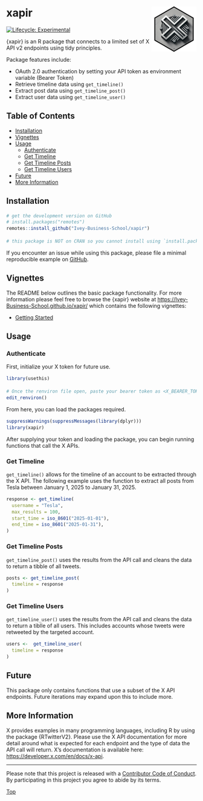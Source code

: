 
# xapir<img src="man/figures/xapir.png" width="120px" align="right" />

<!-- badges: start -->

[![Lifecycle:
Experimental](https://lifecycle.r-lib.org/articles/figures/lifecycle-experimental.svg)](https://lifecycle.r-lib.org/articles/stages.html#experimental)
<!-- badges: end -->

{xapir} is an R package that connects to a limited set of X API v2
endpoints using tidy principles.

Package features include:

-   OAuth 2.0 authentication by setting your API token as environment
    variable (Bearer Token)
-   Retrieve timeline data using `get_timeline()`
-   Extract post data using `get_timeline_post()`
-   Extract user data using `get_timeline_user()`

## Table of Contents

-   [Installation](#installation)
-   [Vignettes](#vignettes)
-   [Usage](#usage)
    -   [Authenticate](#authenticate)
    -   [Get Timeline](#get-timeline)
    -   [Get Timeline Posts](#get-timeline-posts)
    -   [Get Timeline Users](#get-timeline-users)
-   [Future](#future)
-   [More Information](#more-information)

## Installation

``` r
# get the development version on GitHub
# install.packages("remotes")
remotes::install_github("Ivey-Business-School/xapir")

# this package is NOT on CRAN so you cannot install using `install.packages()`
```

If you encounter an issue while using this package, please file a
minimal reproducible example on
[GitHub](https://github.com/Ivey-Business-School/xapir/issues).

## Vignettes

The README below outlines the basic package functionality. For more
information please feel free to browse the {xapir} website at
<https://Ivey-Business-School.github.io/xapir/> which contains the
following vignettes:

-   [Getting
    Started](https://Ivey-Business-School.github.io/xapir/articles/getting-started.html)

## Usage

### Authenticate

First, initialize your X token for future use.

``` r
library(usethis)

# Once the renviron file open, paste your bearer token as <X_BEARER_TOKEN = "">, then restart R
edit_renviron()
```

From here, you can load the packages required.

``` r
suppressWarnings(suppressMessages(library(dplyr)))
library(xapir)
```

After supplying your token and loading the package, you can begin
running functions that call the X APIs.

### Get Timeline

`get_timeline()` allows for the timeline of an account to be extracted
through the X API. The following example uses the function to extract
all posts from Tesla between January 1, 2025 to January 31, 2025.

``` r
response <- get_timeline(
  username = "Tesla",
  max_results = 100,
  start_time = iso_8601("2025-01-01"), 
  end_time = iso_8601("2025-01-31"),
)
```

### Get Timeline Posts

`get_timeline_post()` uses the results from the API call and cleans the
data to return a tibble of all tweets.

``` r
posts <- get_timeline_post(
  timeline = response
)
```

### Get Timeline Users

`get_timeline_user()` uses the results from the API call and cleans the
data to return a tiblle of all users. This includes accounts whose
tweets were retweeted by the targeted account.

``` r
users <-  get_timeline_user(
  timeline = response
)
```

## Future

This package only contains functions that use a subset of the X API
endpoints. Future iterations may expand upon this to include more.

## More Information

X provides examples in many programming languages, including R by using
the package {RTwitterV2}. Please use the X API documentation for more
detail around what is expected for each endpoint and the type of data
the API call will return. X’s documentation is available here:
<https://developer.x.com/en/docs/x-api>.

------------------------------------------------------------------------

Please note that this project is released with a [Contributor Code of
Conduct](https://github.com/Ivey-Business-School.github.io/xapir/blob/master/.github/CODE_OF_CONDUCT.md).
By participating in this project you agree to abide by its terms.

[Top](#xapir)
